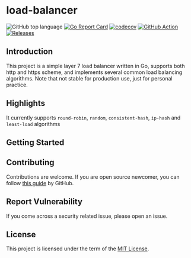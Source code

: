 # load-balancer

![GitHub top language](https://img.shields.io/github/languages/top/lunarwhite/load-balancer) [![Go Report Card](https://goreportcard.com/badge/github.com/lunarwhite/load-balancer)](https://goreportcard.com/report/github.com/lunarwhite/load-balancer) [![codecov](https://codecov.io/gh/lunarwhite/load-balancer/branch/master/graph/badge.svg)](https://codecov.io/gh/lunarwhite/load-balancer) [![GitHub Action](https://github.com/lunarwhite/load-balancer/actions/workflows/go.yml/badge.svg)](https://github.com/lunarwhite/load-balancer/actions/workflows/go.yml) [![Releases](https://img.shields.io/github/release/lunarwhite/load-balancer/all.svg)](https://github.com/lunarwhite/load-balancer/releases)

## Introduction

This project is a simple layer 7 load balancer written in Go, supports both http and https scheme, and implements several common load balancing algorithms. Note that not stable for production use, just for personal practice.

## Highlights

It currently supports `round-robin`, `random`, `consistent-hash`, `ip-hash` and `least-load` algorithms

## Getting Started

## Contributing

Contributions are welcome. If you are open source newcomer, you can follow [this guide](https://opensource.guide/how-to-contribute/) by GitHub.

## Report Vulnerability

If you come across a security related issue, please open an issue.

## License

This project is licensed under the term of the [MIT License](https://github.com/lunarwhite/load-balancer/blob/main/LICENSE).